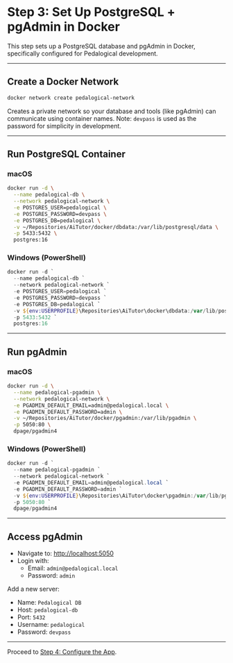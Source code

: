 # Step 3: Set Up PostgreSQL + pgAdmin in Docker

This step sets up a PostgreSQL database and pgAdmin in Docker, specifically configured for Pedalogical development.

---

## Create a Docker Network

```bash
docker network create pedalogical-network
```

Creates a private network so your database and tools (like pgAdmin) can communicate using container names.
Note: `devpass` is used as the password for simplicity in development.

---

## Run PostgreSQL Container

### macOS

```bash
docker run -d \
  --name pedalogical-db \
  --network pedalogical-network \
  -e POSTGRES_USER=pedalogical \
  -e POSTGRES_PASSWORD=devpass \
  -e POSTGRES_DB=pedalogical \
  -v ~/Repositories/AiTutor/docker/dbdata:/var/lib/postgresql/data \
  -p 5433:5432 \
  postgres:16
```

### Windows (PowerShell)

```powershell
docker run -d `
  --name pedalogical-db `
  --network pedalogical-network `
  -e POSTGRES_USER=pedalogical `
  -e POSTGRES_PASSWORD=devpass `
  -e POSTGRES_DB=pedalogical `
  -v ${env:USERPROFILE}\Repositories\AiTutor\docker\dbdata:/var/lib/postgresql/data `
  -p 5433:5432 `
  postgres:16
```

---

## Run pgAdmin

### macOS

```bash
docker run -d \
  --name pedalogical-pgadmin \
  --network pedalogical-network \
  -e PGADMIN_DEFAULT_EMAIL=admin@pedalogical.local \
  -e PGADMIN_DEFAULT_PASSWORD=admin \
  -v ~/Repositories/AiTutor/docker/pgadmin:/var/lib/pgadmin \
  -p 5050:80 \
  dpage/pgadmin4
```

### Windows (PowerShell)

```powershell
docker run -d `
  --name pedalogical-pgadmin `
  --network pedalogical-network `
  -e PGADMIN_DEFAULT_EMAIL=admin@pedalogical.local `
  -e PGADMIN_DEFAULT_PASSWORD=admin `
  -v ${env:USERPROFILE}\Repositories\AiTutor\docker\pgadmin:/var/lib/pgadmin `
  -p 5050:80 `
  dpage/pgadmin4
```

---

## Access pgAdmin

- Navigate to: [http://localhost:5050](http://localhost:5050)
- Login with:
  - Email: `admin@pedalogical.local`
  - Password: `admin`

Add a new server:

- Name: `Pedalogical DB`
- Host: `pedalogical-db`
- Port: `5432`
- Username: `pedalogical`
- Password: `devpass`

---

Proceed to [Step 4: Configure the App](./configure-app.md).
